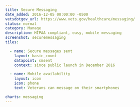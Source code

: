 ```yaml
---
title: Secure Messaging
date_added: 2016-12-05 00:00:00 -0500
vetsdotgov_url: https://www.vets.gov/healthcare/messaging/
status: normal
category: Manage
description: HIPAA compliant, easy, mobile messaging
screenshot: securemessaging
tiles:

  - name: Secure messages sent
    layout: basic_count
    datapoint: smsent
    context: since public launch in December 2016

  - name: Mobile availability
    layout: icon
    icon: phone
    text: Veterans can message on their smartphones

charts: messaging
---
```

